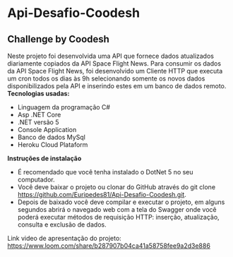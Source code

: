 # Api-Desafio-Coodesh
## Challenge by Coodesh
Neste projeto foi desenvolvida uma API que fornece dados atualizados diariamente copiados da API Space Flight News. Para consumir os dados da API Space Flight News, foi desenvolvido um Cliente HTTP que executa um cron todos os dias às 9h selecionando somente os novos dados disponibilizados pela API e inserindo estes em um banco de dados remoto.  
**Tecnologias usadas:**
*	Linguagem da programação C#
*	Asp .NET Core
*	.NET versão 5
*	Console Application
*	Banco de dados MySql
*	Heroku Cloud Plataform
       
**Instruções de instalação**
*	É recomendado que você tenha instalado o DotNet 5 no seu computador.
*	Você deve baixar o projeto ou clonar do GitHub através do git clone https://github.com/Euripedes81/Api-Desafio-Coodesh.git.
*	Depois de baixado você deve compilar e executar o projeto, em alguns segundos abrirá o navegado web com a tela do Swagger onde você poderá executar métodos de requisição HTTP: inserção, atualização, consulta e exclusão de dados.

Link video de apresentação do projeto: https://www.loom.com/share/b287907b04ca41a58758fee9a2d3e886









